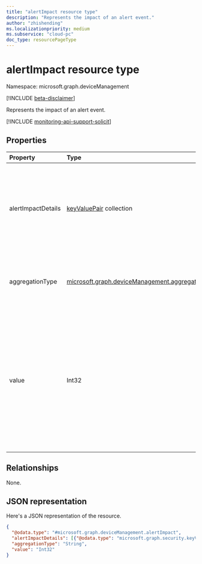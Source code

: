 ```yaml
---
title: "alertImpact resource type"
description: "Represents the impact of an alert event."
author: "zhishending"
ms.localizationpriority: medium
ms.subservice: "cloud-pc"
doc_type: resourcePageType
---
```


# alertImpact resource type

Namespace: microsoft.graph.deviceManagement

[!INCLUDE [beta-disclaimer](../../includes/beta-disclaimer.md)]

Represents the impact of an alert event.

[!INCLUDE [monitoring-api-support-solicit](../includes/monitoring-api-support-solicit.md)]

## Properties

|Property|Type|Description|
|:---|:---|:---|
|alertImpactDetails|[keyValuePair](../resources/keyvaluepair.md) collection|The detail information of the impact. For example, if the _Frontline Cloud PCs near concurrency limit_ alert is triggered, the details contain the impacted Frontline license SKU name, such as `Windows 365 Frontline 2 vCPU/8GB/128GB`, and the corresponding impacted value. |
|aggregationType|[microsoft.graph.deviceManagement.aggregationType](../resources/devicemanagement-ruleThreshold.md#aggregationtype-values)|The aggregation type of the impact. The possible values are: `count`, `percentage`, `affectedCloudPcCount`, `affectedCloudPcPercentage`, `unknownFutureValue`. |
|value|Int32|The number value of the impact. For the aggregation types of `count` and `affectedCloudPcCount`, the value indicates the number of affected instances. For example, `6 affectedCloudPcCount` means that six Cloud PCs are affected. For the aggregation types of `percentage` and `affectedCloudPcPercentage`, the value indicates the percent of affected instances. For example, `12 affectedCloudPcPercentage` means that 12% of Cloud PCs are affected. |

## Relationships

None.

## JSON representation

Here's a JSON representation of the resource.
<!-- {
  "blockType": "resource",
  "@odata.type": "microsoft.graph.deviceManagement.alertImpact"
}
-->
``` json
{
  "@odata.type": "#microsoft.graph.deviceManagement.alertImpact",
  "alertImpactDetails": [{"@odata.type": "microsoft.graph.security.keyValuePair"}],
  "aggregationType": "String",
  "value": "Int32"
}
```
